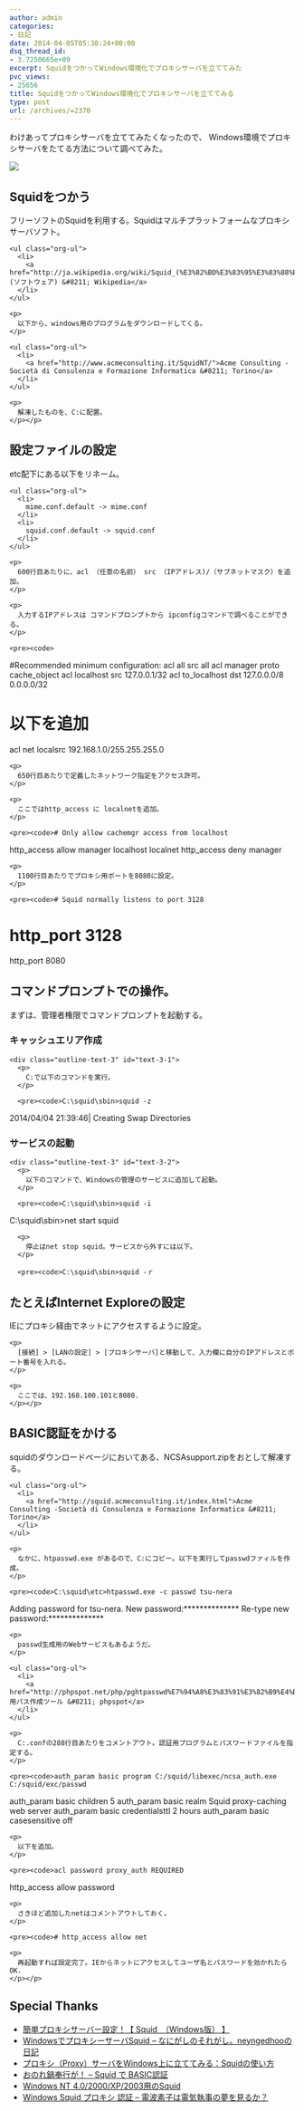 ```yaml
---
author: admin
categories:
- 日記
date: 2014-04-05T05:38:24+00:00
dsq_thread_id:
- 3.7250665e+09
excerpt: SquidをつかってWindows環境化でプロキシサーバを立ててみた
pvc_views:
- 25656
title: SquidをつかってWindows環境化でプロキシサーバを立ててみる
type: post
url: /archives/=2370
---
```


わけあってプロキシサーバを立ててみたくなったので、 Windows環境でプロキシサーバをたてる方法について調べてみた。 

  ![][1]

<div id="outline-container-sec-1" class="outline-2">
  <h2 id="sec-1">
    Squidをつかう
  </h2>
  
  <div class="outline-text-2" id="text-1">
    <p>
      フリーソフトのSquidを利用する。Squidはマルチプラットフォームなプロキシサーバソフト。
    </p>
    
    <ul class="org-ul">
      <li>
        <a href="http://ja.wikipedia.org/wiki/Squid_(%E3%82%BD%E3%83%95%E3%83%88%E3%82%A6%E3%82%A7%E3%82%A2)">Suid (ソフトウェア) &#8211; Wikipedia</a>
      </li>
    </ul>
    
    <p>
      以下から、windows用のプログラムをダウンロードしてくる。
    </p>
    
    <ul class="org-ul">
      <li>
        <a href="http://www.acmeconsulting.it/SquidNT/">Acme Consulting -Società di Consulenza e Formazione Informatica &#8211; Torino</a>
      </li>
    </ul>
    
    <p>
      解凍したものを、C:に配置。
    </p></p>
  </div></p>
</div>

<div id="outline-container-sec-2" class="outline-2">
  <h2 id="sec-2">
    設定ファイルの設定
  </h2>
  
  <div class="outline-text-2" id="text-2">
    <p>
      etc配下にある以下をリネーム。
    </p>
    
    <ul class="org-ul">
      <li>
        mime.conf.default -> mime.conf
      </li>
      <li>
        squid.conf.default -> squid.conf
      </li>
    </ul>
    
    <p>
      600行目あたりに、acl （任意の名前） src （IPアドレス)/（サブネットマスク）を追加。
    </p>
    
    <p>
      入力するIPアドレスは コマンドプロンプトから ipconfigコマンドで調べることができる。
    </p>
    
    <pre><code>
#Recommended minimum configuration:
acl all src all
acl manager proto cache_object
acl localhost src 127.0.0.1/32
acl to_localhost dst 127.0.0.0/8 0.0.0.0/32 
# 以下を追加
acl net localsrc 192.168.1.0/255.255.255.0 
</code></pre>
    
    <p>
      650行目あたりで定義したネットワーク指定をアクセス許可。
    </p>
    
    <p>
      ここではhttp_access に localnetを追加。
    </p>
    
    <pre><code># Only allow cachemgr access from localhost
http_access allow manager localhost localnet
http_access deny manager
</code></pre>
    
    <p>
      1100行目あたりでプロキシ用ボートを8080に設定。
    </p>
    
    <pre><code># Squid normally listens to port 3128
# http_port 3128
http_port 8080
</code></pre></p>
  </div></p>
</div>

<div id="outline-container-sec-3" class="outline-2">
  <h2 id="sec-3">
    コマンドプロンプトでの操作。
  </h2>
  
  <div class="outline-text-2" id="text-3">
    <p>
      まずは、管理者権限でコマンドプロンプトを起動する。
    </p></p>
  </div>
  
  <div id="outline-container-sec-3-1" class="outline-3">
    <h3 id="sec-3-1">
      キャッシュエリア作成
    </h3>
    
    <div class="outline-text-3" id="text-3-1">
      <p>
        C:で以下のコマンドを実行。
      </p>
      
      <pre><code>C:\squid\sbin>squid -z
2014/04/04 21:39:46| Creating Swap Directories
</code></pre></p>
    </div></p>
  </div>
  
  <div id="outline-container-sec-3-2" class="outline-3">
    <h3 id="sec-3-2">
      サービスの起動
    </h3>
    
    <div class="outline-text-3" id="text-3-2">
      <p>
        以下のコマンドで、Windowsの管理のサービスに追加して起動。
      </p>
      
      <pre><code>C:\squid\sbin>squid -i
C:\squid\sbin>net start squid 
</code></pre>
      
      <p>
        停止はnet stop squid。サービスから外すには以下。
      </p>
      
      <pre><code>C:\squid\sbin>squid -ｒ
</code></pre></p>
    </div></p>
  </div></p>
</div>

<div id="outline-container-sec-4" class="outline-2">
  <h2 id="sec-4">
    たとえばInternet Exploreの設定
  </h2>
  
  <div class="outline-text-2" id="text-4">
    <p>
      IEにプロキシ経由でネットにアクセスするように設定。
    </p>
    
    <p>
      [接続] > [LANの設定] > [プロキシサーバ]と移動して、入力欄に自分のIPアドレスとポート番号を入れる。
    </p>
    
    <p>
      ここでは、192.168.100.101と8080.
    </p></p>
  </div></p>
</div>

<div id="outline-container-sec-5" class="outline-2">
  <h2 id="sec-5">
    BASIC認証をかける
  </h2>
  
  <div class="outline-text-2" id="text-5">
    <p>
      squidのダウンロードページにおいてある、NCSAsupport.zipをおとして解凍する。
    </p>
    
    <ul class="org-ul">
      <li>
        <a href="http://squid.acmeconsulting.it/index.html">Acme Consulting -Società di Consulenza e Formazione Informatica &#8211; Torino</a>
      </li>
    </ul>
    
    <p>
      なかに、htpasswd.exe があるので、C:にコピー。以下を実行してpasswdファィルを作成。
    </p>
    
    <pre><code>C:\squid\etc>htpasswd.exe -c passwd tsu-nera
Adding password for tsu-nera.
New password:**************
Re-type new password:**************
</code></pre>
    
    <p>
      passwd生成用のWebサービスもあるようだ。
    </p>
    
    <ul class="org-ul">
      <li>
        <a href="http://phpspot.net/php/pghtpasswd%E7%94%A8%E3%83%91%E3%82%B9%E4%BD%9C%E6%88%90%E3%83%84%E3%83%BC%E3%83%AB.html">htpasswd用パス作成ツール &#8211; phpspot</a>
      </li>
    </ul>
    
    <p>
      C:.confの288行目あたりをコメントアウト。認証用プログラムとパスワードファイルを指定する。
    </p>
    
    <pre><code>auth_param basic program C:/squid/libexec/ncsa_auth.exe C:/squid/exc/passwd 
auth_param basic children 5
auth_param basic realm Squid proxy-caching web server
auth_param basic credentialsttl 2 hours
auth_param basic casesensitive off
</code></pre>
    
    <p>
      以下を追加。
    </p>
    
    <pre><code>acl password proxy_auth REQUIRED
http_access allow password
</code></pre>
    
    <p>
      さきほど追加したnetはコメントアウトしておく。
    </p>
    
    <pre><code># http_access allow net
</code></pre>
    
    <p>
      再起動すれば設定完了。IEからネットにアクセスしてユーザ名とパスワードを効かれたらOK.
    </p></p>
  </div></p>
</div>

<div id="outline-container-sec-6" class="outline-2">
  <h2 id="sec-6">
    Special Thanks
  </h2>
  
  <div class="outline-text-2" id="text-6">
    <ul class="org-ul">
      <li>
        <a href="http://ganbarepc.blog32.fc2.com/blog-entry-325.html">簡単プロキシサーバー設定！【 Squid　（Windows版） 】</a>
      </li>
      <li>
        <a href="http://d.hatena.ne.jp/neyngedhoo/20121023/1350971792">WindowsでプロキシーサーバSquid &#8211; なにがしのそれがし。neyngedhooの日記</a>
      </li>
      <li>
        <a href="http://uguisu.skr.jp/Windows/squid_win_tips.html">プロキシ（Proxy）サーバをWindows上に立ててみる：Squidの使い方</a>
      </li>
      <li>
        <a href="http://www32.atwiki.jp/lmes2/pages/192.html">おのれ鍋奉行が！ &#8211; Squid で BASIC認証</a>
      </li>
      <li>
        <a href="http://squid.robata.org/squid_nt.html">Windows NT 4.0/2000/XP/2003用のSquid</a>
      </li>
      <li>
        <a href="http://iceweasel.blog101.fc2.com/blog-entry-118.html">Windows Squid プロキシ 認証 &#8211; 電波素子は電気執事の夢を見るか？</a>
      </li>
    </ul>
  </div></p>
</div>

 [1]: https://futurismo.biz/wp-content/uploads/Windows_7_Vertical_Logo_Web.jpg